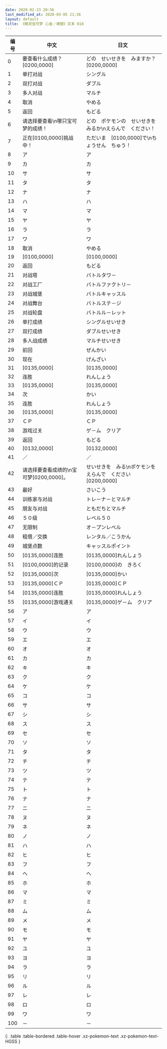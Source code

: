 ```yaml
---
date: 2020-02-23 20:56
last_modified_at: 2020-03-05 21:36
layout: default
title: 《精灵宝可梦 心金／魂银》文本 018
---
```

| 编号 | 中文 | 日文 |
| ---- | ---- | ---- |
| 0 | 要查看什么成绩？[0200,0000] | どの　せいせきを　みますか？[0200,0000] |
| 1 | 单打对战 | シングル |
| 2 | 双打对战 | ダブル |
| 3 | 多人对战 | マルチ |
| 4 | 取消 | やめる |
| 5 | 返回 | もどる |
| 6 | 请选择要查看\n哪只宝可梦的成绩！ | どの　ポケモンの　せいせきを　みるか\nえらんで　ください！ |
| 7 | 正在[0100,0000]挑战中！ | ただいま　[0100,0000]で\nちょうせん　ちゅう！ |
| 8 | ア | ア |
| 9 | カ | カ |
| 10 | サ | サ |
| 11 | タ | タ |
| 12 | ナ | ナ |
| 13 | ハ | ハ |
| 14 | マ | マ |
| 15 | ヤ | ヤ |
| 16 | ラ | ラ |
| 17 | ワ | ワ |
| 18 | 取消 | やめる |
| 19 | [0100,0000] | [0100,0000] |
| 20 | 返回 | もどる |
| 21 | 对战塔 | バトルタワ－ |
| 22 | 对战工厂 | バトルファクトリ－ |
| 23 | 对战城堡 | バトルキャッスル |
| 24 | 对战舞台 | バトルステ－ジ |
| 25 | 对战轮盘 | バトルル－レット |
| 26 | 单打成绩 | シングルせいせき |
| 27 | 双打成绩 | ダブルせいせき |
| 28 | 多人战成绩 | マルチせいせき |
| 29 | 前回 | ぜんかい |
| 30 | 现在 | げんざい |
| 31 | [0135,0000] | [0135,0000] |
| 32 | 连胜 | れんしょう |
| 33 | [0135,0000] | [0135,0000] |
| 34 | 次 | かい |
| 35 | 连胜 | れんしょう |
| 36 | [0135,0000] | [0135,0000] |
| 37 | ＣＰ | ＣＰ |
| 38 | 游戏过关 | ゲ－ム　クリア |
| 39 | 返回 | もどる |
| 40 | [0132,0000] | [0132,0000] |
| 41 | ／ | ／ |
| 42 | 请选择要查看成绩的\n宝可梦[0200,0000]。 | せいせきを　みる\nポケモンを　えらんで　ください[0200,0000] |
| 43 | 最好 | さいこう |
| 44 | 训练家与对战 | トレ－ナ－とマルチ |
| 45 | 朋友与对战 | ともだちとマルチ |
| 46 | ５０级 | レベル５０ |
| 47 | 无限制 | オ－プンレベル |
| 48 | 租借／交换 | レンタル／こうかん |
| 49 | 城堡点数 | キャッスルポイント |
| 50 | [0135,0000]连胜 | [0135,0000]れんしょう |
| 51 | [0100,0000]的记录 | [0100,0000]の　きろく |
| 52 | [0135,0000]次 | [0135,0000]かい |
| 53 | [0135,0000]ＣＰ | [0135,0000]ＣＰ |
| 54 | [0135,0000]连胜 | [0135,0000]れんしょう |
| 55 | [0135,0000]游戏通关 | [0135,0000]ゲ－ム　クリア |
| 56 | ア | ア |
| 57 | イ | イ |
| 58 | ウ | ウ |
| 59 | エ | エ |
| 60 | オ | オ |
| 61 | カ | カ |
| 62 | キ | キ |
| 63 | ク | ク |
| 64 | ケ | ケ |
| 65 | コ | コ |
| 66 | サ | サ |
| 67 | シ | シ |
| 68 | ス | ス |
| 69 | セ | セ |
| 70 | ソ | ソ |
| 71 | タ | タ |
| 72 | チ | チ |
| 73 | ツ | ツ |
| 74 | テ | テ |
| 75 | ト | ト |
| 76 | ナ | ナ |
| 77 | ニ | ニ |
| 78 | ヌ | ヌ |
| 79 | ネ | ネ |
| 80 | ノ | ノ |
| 81 | ハ | ハ |
| 82 | ヒ | ヒ |
| 83 | フ | フ |
| 84 | ヘ | ヘ |
| 85 | ホ | ホ |
| 86 | マ | マ |
| 87 | ミ | ミ |
| 88 | ム | ム |
| 89 | メ | メ |
| 90 | モ | モ |
| 91 | ヤ | ヤ |
| 92 | ユ | ユ |
| 93 | ヨ | ヨ |
| 94 | ラ | ラ |
| 95 | リ | リ |
| 96 | ル | ル |
| 97 | レ | レ |
| 98 | ロ | ロ |
| 99 | ワ | ワ |
| 100 | － | － |
{: .table .table-bordered .table-hover .xz-pokemon-text .xz-pokemon-text-HGSS }